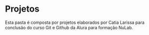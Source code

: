 # Projetos

Esta pasta é composta por projetos elaborados por Catia Larissa para conclusão do curso Git e Github da Alura para formação NuLab.
